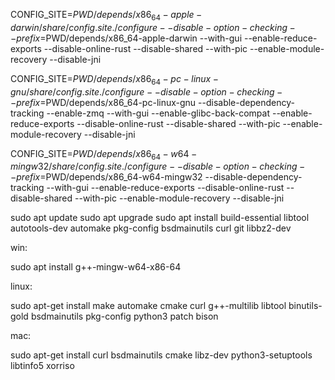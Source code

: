 
CONFIG_SITE=$PWD/depends/x86_64-apple-darwin/share/config.site ./configure --disable-option-checking --prefix=$PWD/depends/x86_64-apple-darwin --with-gui --enable-reduce-exports --disable-online-rust --disable-shared --with-pic --enable-module-recovery --disable-jni

CONFIG_SITE=$PWD/depends/x86_64-pc-linux-gnu/share/config.site ./configure --disable-option-checking --prefix=$PWD/depends/x86_64-pc-linux-gnu --disable-dependency-tracking --enable-zmq --with-gui --enable-glibc-back-compat --enable-reduce-exports --disable-online-rust --disable-shared --with-pic --enable-module-recovery --disable-jni

CONFIG_SITE=$PWD/depends/x86_64-w64-mingw32/share/config.site ./configure --disable-option-checking --prefix=$PWD/depends/x86_64-w64-mingw32 --disable-dependency-tracking --with-gui --enable-reduce-exports --disable-online-rust --disable-shared --with-pic --enable-module-recovery --disable-jni

sudo apt update sudo apt upgrade sudo apt install build-essential libtool autotools-dev automake pkg-config bsdmainutils curl git libbz2-dev

win:

sudo apt install g++-mingw-w64-x86-64

linux:

sudo apt-get install make automake cmake curl g++-multilib libtool binutils-gold bsdmainutils pkg-config python3 patch bison

mac:

sudo apt-get install curl bsdmainutils cmake libz-dev python3-setuptools libtinfo5 xorriso
